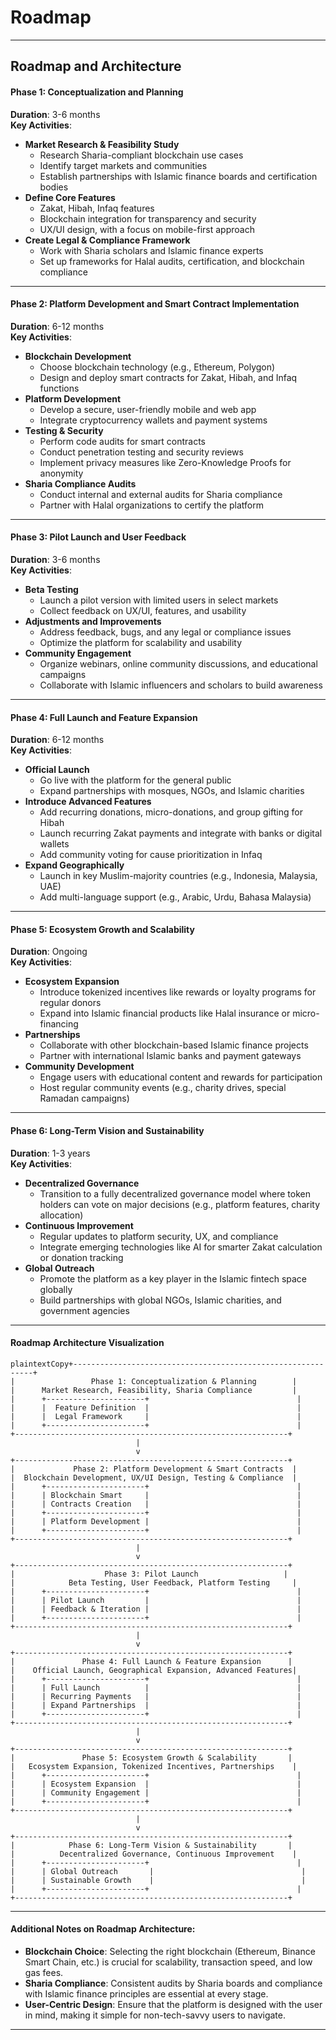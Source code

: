 # Roadmap

***

## Roadmap and Architecture

#### **Phase 1: Conceptualization and Planning**

**Duration**: 3-6 months\
**Key Activities**:

* **Market Research & Feasibility Study**
  * Research Sharia-compliant blockchain use cases
  * Identify target markets and communities
  * Establish partnerships with Islamic finance boards and certification bodies
* **Define Core Features**
  * Zakat, Hibah, Infaq features
  * Blockchain integration for transparency and security
  * UX/UI design, with a focus on mobile-first approach
* **Create Legal & Compliance Framework**
  * Work with Sharia scholars and Islamic finance experts
  * Set up frameworks for Halal audits, certification, and blockchain compliance

***

#### **Phase 2: Platform Development and Smart Contract Implementation**

**Duration**: 6-12 months\
**Key Activities**:

* **Blockchain Development**
  * Choose blockchain technology (e.g., Ethereum, Polygon)
  * Design and deploy smart contracts for Zakat, Hibah, and Infaq functions
* **Platform Development**
  * Develop a secure, user-friendly mobile and web app
  * Integrate cryptocurrency wallets and payment systems
* **Testing & Security**
  * Perform code audits for smart contracts
  * Conduct penetration testing and security reviews
  * Implement privacy measures like Zero-Knowledge Proofs for anonymity
* **Sharia Compliance Audits**
  * Conduct internal and external audits for Sharia compliance
  * Partner with Halal organizations to certify the platform

***

#### **Phase 3: Pilot Launch and User Feedback**

**Duration**: 3-6 months\
**Key Activities**:

* **Beta Testing**
  * Launch a pilot version with limited users in select markets
  * Collect feedback on UX/UI, features, and usability
* **Adjustments and Improvements**
  * Address feedback, bugs, and any legal or compliance issues
  * Optimize the platform for scalability and usability
* **Community Engagement**
  * Organize webinars, online community discussions, and educational campaigns
  * Collaborate with Islamic influencers and scholars to build awareness

***

#### **Phase 4: Full Launch and Feature Expansion**

**Duration**: 6-12 months\
**Key Activities**:

* **Official Launch**
  * Go live with the platform for the general public
  * Expand partnerships with mosques, NGOs, and Islamic charities
* **Introduce Advanced Features**
  * Add recurring donations, micro-donations, and group gifting for Hibah
  * Launch recurring Zakat payments and integrate with banks or digital wallets
  * Add community voting for cause prioritization in Infaq
* **Expand Geographically**
  * Launch in key Muslim-majority countries (e.g., Indonesia, Malaysia, UAE)
  * Add multi-language support (e.g., Arabic, Urdu, Bahasa Malaysia)

***

#### **Phase 5: Ecosystem Growth and Scalability**

**Duration**: Ongoing\
**Key Activities**:

* **Ecosystem Expansion**
  * Introduce tokenized incentives like rewards or loyalty programs for regular donors
  * Expand into Islamic financial products like Halal insurance or micro-financing
* **Partnerships**
  * Collaborate with other blockchain-based Islamic finance projects
  * Partner with international Islamic banks and payment gateways
* **Community Development**
  * Engage users with educational content and rewards for participation
  * Host regular community events (e.g., charity drives, special Ramadan campaigns)

***

#### **Phase 6: Long-Term Vision and Sustainability**

**Duration**: 1-3 years\
**Key Activities**:

* **Decentralized Governance**
  * Transition to a fully decentralized governance model where token holders can vote on major decisions (e.g., platform features, charity allocation)
* **Continuous Improvement**
  * Regular updates to platform security, UX, and compliance
  * Integrate emerging technologies like AI for smarter Zakat calculation or donation tracking
* **Global Outreach**
  * Promote the platform as a key player in the Islamic fintech space globally
  * Build partnerships with global NGOs, Islamic charities, and government agencies

***

#### **Roadmap Architecture Visualization**

```plaintext
plaintextCopy+-------------------------------------------------------------+
|                 Phase 1: Conceptualization & Planning        |
|      Market Research, Feasibility, Sharia Compliance         |
|      +----------------------+                                 |
|      |  Feature Definition  |                                 |
|      |  Legal Framework     |                                 |
|      +----------------------+                                 |
+-------------------------------------------------------------+
                            |
                            v
+-------------------------------------------------------------+
|             Phase 2: Platform Development & Smart Contracts  |
|  Blockchain Development, UX/UI Design, Testing & Compliance  |
|      +----------------------+                                 |
|      | Blockchain Smart     |                                 |
|      | Contracts Creation   |                                 |
|      +----------------------+                                 |
|      | Platform Development |                                 |
|      +----------------------+                                 |
+-------------------------------------------------------------+
                            |
                            v
+-------------------------------------------------------------+
|                    Phase 3: Pilot Launch                   |
|            Beta Testing, User Feedback, Platform Testing     |
|      +----------------------+                                 |
|      | Pilot Launch         |                                 |
|      | Feedback & Iteration |                                 |
|      +----------------------+                                 |
+-------------------------------------------------------------+
                            |
                            v
+-------------------------------------------------------------+
|               Phase 4: Full Launch & Feature Expansion      |
|    Official Launch, Geographical Expansion, Advanced Features|
|      +----------------------+                                 |
|      | Full Launch          |                                 |
|      | Recurring Payments   |                                 |
|      | Expand Partnerships  |                                 |
|      +----------------------+                                 |
+-------------------------------------------------------------+
                            |
                            v
+-------------------------------------------------------------+
|               Phase 5: Ecosystem Growth & Scalability       |
|   Ecosystem Expansion, Tokenized Incentives, Partnerships    |
|      +----------------------+                                 |
|      | Ecosystem Expansion  |                                 |
|      | Community Engagement |                                 |
|      +----------------------+                                 |
+-------------------------------------------------------------+
                            |
                            v
+-------------------------------------------------------------+
|            Phase 6: Long-Term Vision & Sustainability       |
|          Decentralized Governance, Continuous Improvement    |
|      +----------------------+                                 |
|      | Global Outreach       |                                 |
|      | Sustainable Growth    |                                 |
|      +----------------------+                                 |
+-------------------------------------------------------------+
```

***

#### **Additional Notes on Roadmap Architecture**:

* **Blockchain Choice**: Selecting the right blockchain (Ethereum, Binance Smart Chain, etc.) is crucial for scalability, transaction speed, and low gas fees.
* **Sharia Compliance**: Consistent audits by Sharia boards and compliance with Islamic finance principles are essential at every stage.
* **User-Centric Design**: Ensure that the platform is designed with the user in mind, making it simple for non-tech-savvy users to navigate.

***

